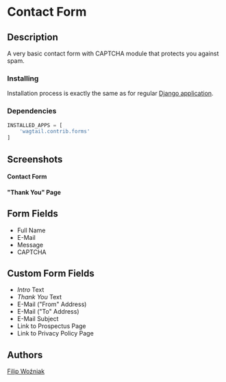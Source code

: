 # Contact Form

## Description

A very basic contact form with CAPTCHA module that protects you against spam.

### Installing

Installation process is exactly the same as for regular [Django application](https://docs.djangoproject.com/en/3.2/intro/tutorial01/).

### Dependencies

```python
INSTALLED_APPS = [
    'wagtail.contrib.forms'
]
```

## Screenshots

#### Contact Form

#### "Thank You" Page

## Form Fields 

- Full Name
- E-Mail
- Message
- CAPTCHA

## Custom Form Fields 
- *Intro* Text
- *Thank You* Text
- E-Mail ("From" Address)
- E-Mail ("To" Address)
- E-Mail Subject
- Link to Prospectus Page
- Link to Privacy Policy Page

## Authors

[Filip Woźniak](https://github.com/FilipWozniak)
